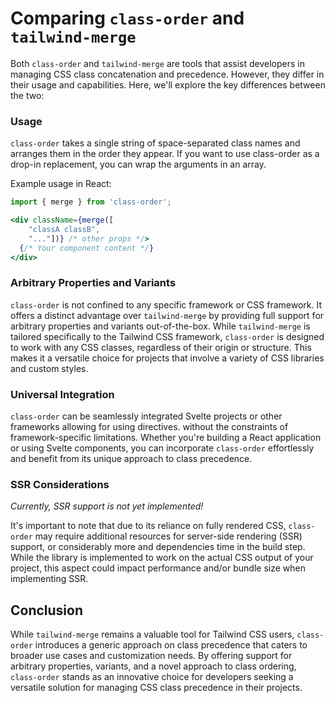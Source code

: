 # Comparing `class-order` and `tailwind-merge`

Both `class-order` and `tailwind-merge` are tools that assist developers in managing CSS class concatenation and precedence. However, they differ in their usage and capabilities. Here, we'll explore the key differences between the two:


### Usage

`class-order` takes a single string of space-separated class names and arranges them in the order they appear. If you want to use class-order as a drop-in replacement, you can wrap the arguments in an array.

Example usage in React:

```jsx
import { merge } from 'class-order';

<div className={merge([
    "classA classB",
    "..."])} /* other props */>
  {/* Your component content */}
</div>
```


### Arbitrary Properties and Variants

`class-order` is not confined to any specific framework or CSS framework. It offers a distinct advantage over `tailwind-merge` by providing full support for arbitrary properties and variants out-of-the-box. While `tailwind-merge` is tailored specifically to the Tailwind CSS framework, `class-order` is designed to work with any CSS classes, regardless of their origin or structure. This makes it a versatile choice for projects that involve a variety of CSS libraries and custom styles.


### Universal Integration

`class-order` can be seamlessly integrated Svelte projects or other frameworks allowing for using directives. without the constraints of framework-specific limitations. Whether you're building a React application or using Svelte components, you can incorporate `class-order` effortlessly and benefit from its unique approach to class precedence.


### SSR Considerations

*Currently, SSR support is not yet implemented!*

It's important to note that due to its reliance on fully rendered CSS, `class-order` may require additional resources for server-side rendering (SSR) support, or considerably more and dependencies time in the build step. While the library is implemented to work on the actual CSS output of your project, this aspect could impact performance and/or bundle size when implementing SSR.


## Conclusion

While `tailwind-merge` remains a valuable tool for Tailwind CSS users, `class-order` introduces a generic approach on class precedence that caters to broader use cases and customization needs. By offering support for arbitrary properties, variants, and a novel approach to class ordering, `class-order` stands as an innovative choice for developers seeking a versatile solution for managing CSS class precedence in their projects.
